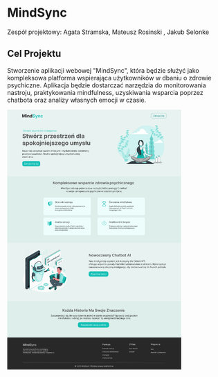 # MindSync
Zespół projektowy: Agata Stramska, Mateusz Rosinski , Jakub Selonke
## Cel Projektu
Stworzenie aplikacji webowej "MindSync", która będzie służyć jako kompleksowa
platforma wspierająca użytkowników w dbaniu o zdrowie psychiczne. Aplikacja będzie
dostarczać narzędzia do monitorowania nastroju, praktykowania mindfulness,
uzyskiwania wsparcia poprzez chatbota oraz analizy własnych emocji w czasie.

<img src="./FigmaDesign/Landing Page.png" height="600">  